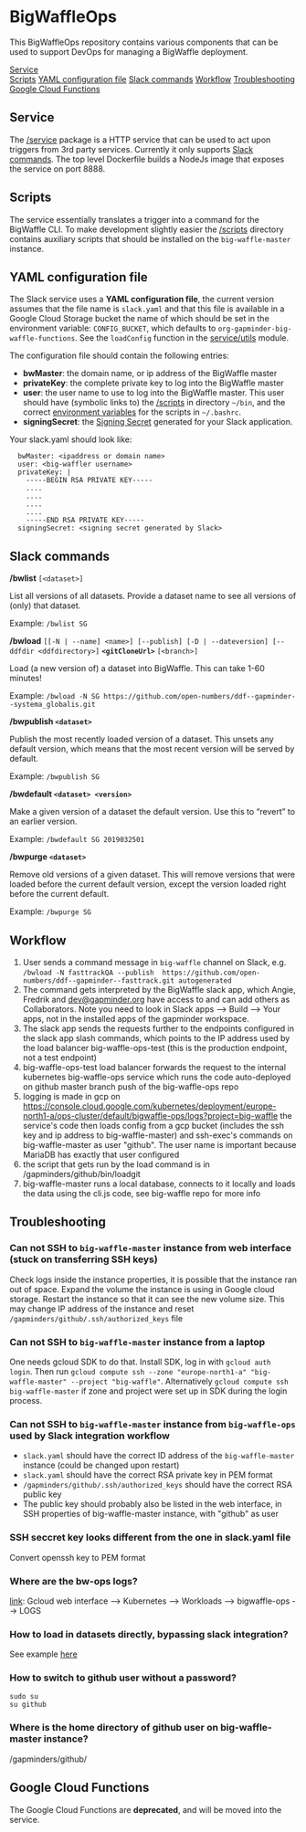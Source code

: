 # BigWaffleOps

This BigWaffleOps repository contains various components that can be used to support DevOps for managing a BigWaffle deployment.

[Service](#service)  
[Scripts](#scripts) 
[YAML configuration file](#yaml-configuration-file) 
[Slack commands](#slack-commands) 
[Workflow](#workflow) 
[Troubleshooting](#troubleshooting) 
[Google Cloud Functions](#coogle-cloud-functions) 

## Service

The [/service](/service) package is a HTTP service that can be used to act upon triggers from 3rd party services. Currently it only supports [Slack commands](https://api.slack.com/slash-commands). The top level Dockerfile builds a NodeJs image that exposes the service on port 8888.

## Scripts

The service essentially translates a trigger into a command for the BigWaffle CLI. To make development slightly easier the [/scripts](/scripts) directory contains auxiliary scripts that should be installed on the `big-waffle-master` instance.

## YAML configuration file

The Slack service uses a **YAML configuration file**, the current version assumes that the file name is `slack.yaml` and that this file is available in a Google Cloud Storage bucket the name of which should be set in the environment variable: `CONFIG_BUCKET`, which defaults to `org-gapminder-big-waffle-functions`.
See the `loadConfig` function in the [service/utils](/service/utils.js) module.

The configuration file should contain the following entries: 
- **bwMaster**: the domain name, or ip address of the BigWaffle master
- **privateKey**: the complete private key to log into the BigWaffle master
- **user**: the user name to use to log into the BigWaffle master. This user should have (symbolic links to) the [/scripts](/scripts) in directory ```~/bin```, and the correct [environment variables](big-waffle-env.sh) for the scripts in ```~/.bashrc```.
- **signingSecret**: the [Signing Secret](https://api.slack.com/docs/verifying-requests-from-slack) generated for your Slack application.

Your slack.yaml should look like:

      bwMaster: <ipaddress or domain name>
      user: <big-waffler username>
      privateKey: |
        -----BEGIN RSA PRIVATE KEY-----
        ....
        ....
        ....
        ....
        -----END RSA PRIVATE KEY-----
      signingSecret: <signing secret generated by Slack>

## Slack commands

**/bwlist** ```[<dataset>]```

List all versions of all datasets. Provide a dataset name to see all versions of (only) that dataset.

Example: `/bwlist SG`


**/bwload** ```[[-N | --name] <name>] [--publish] [-D | --dateversion] [--ddfdir <ddfdirectory>]``` **```<gitCloneUrl>```** ```[<branch>]```

Load (a new version of) a dataset into BigWaffle. This can take 1-60 minutes!

Example:  `/bwload -N SG https://github.com/open-numbers/ddf--gapminder--systema_globalis.git`


**/bwpublish ```<dataset>```**

Publish the most recently loaded version of a dataset. This unsets any default version, which means that the most recent version will be served by default.

Example: `/bwpublish SG`


**/bwdefault ```<dataset> <version>```**

Make a given version of a dataset the default version. Use this to “revert” to an earlier version.

Example: `/bwdefault SG 2019032501`


**/bwpurge ```<dataset>```**

Remove old versions of a given dataset. This will remove versions that were loaded before the current default version, except the version loaded right before the current default.

Example: `/bwpurge SG`

## Workflow

1. User sends a command message in `big-waffle` channel on Slack, e.g. `/bwload -N fasttrackQA --publish  https://github.com/open-numbers/ddf--gapminder--fasttrack.git autogenerated`
2. The command gets interpreted by the BigWaffle slack app, which Angie, Fredrik and dev@gapminder.org have access to and can add others as Collaborators. Note you need to look in Slack apps --> Build --> Your apps, not in the installed apps of the gapminder workspace.
3. The slack app sends the requests further to the endpoints configured in the slack app slash commands, which points to the IP address used by the load balancer big-waffle-ops-test (this is the production endpoint, not a test endpoint)
4. big-waffle-ops-test load balancer forwards the request to the internal kubernetes big-waffle-ops service which runs the code auto-deployed on github master branch push of the big-waffle-ops repo
5. logging is made in gcp on https://console.cloud.google.com/kubernetes/deployment/europe-north1-a/ops-cluster/default/bigwaffle-ops/logs?project=big-waffle
the service's code then loads config from a gcp bucket (includes the ssh key and ip address to big-waffle-master) and ssh-exec's commands on big-waffle-master as user "github". The user name is important because MariaDB has exactly that user configured
6. the script that gets run by the load command is in /gapminders/github/bin/loadgit
7. big-waffle-master runs a local database, connects to it locally and loads the data using the cli.js code, see big-waffle repo for more info

## Troubleshooting

### Can not SSH to `big-waffle-master` instance from web interface (stuck on transferring SSH keys)
Check logs inside the instance properties, it is possible that the instance ran out of space. 
Expand the volume the instance is using in Google cloud storage. 
Restart the instance so that it can see the new volume size. This may change IP address of the instance and reset `/gapminders/github/.ssh/authorized_keys` file 

### Can not SSH to `big-waffle-master` instance from a laptop
One needs gcloud SDK to do that. Install SDK, log in with `gcloud auth login`. 
Then run `gcloud compute ssh --zone "europe-north1-a" "big-waffle-master" --project "big-waffle"`. 
Alternatively `gcloud compute ssh big-waffle-master` if zone and project were set up in SDK during the login process.  

### Can not SSH to `big-waffle-master` instance from `big-waffle-ops` used by Slack integration workflow
- `slack.yaml` should have the correct ID address of the `big-waffle-master` instance (could be changed upon restart)
- `slack.yaml` should have the correct RSA private key in PEM format
- `/gapminders/github/.ssh/authorized_keys` should have the correct RSA public key
- The public key should probably also be listed in the web interface, in SSH properties of big-waffle-master instance, with "github" as user

### SSH seccret key looks different from the one in slack.yaml file
Convert openssh key to PEM format

### Where are the bw-ops logs?
[link](https://console.cloud.google.com/kubernetes/deployment/europe-north1-a/ops-cluster/default/bigwaffle-ops/logs?project=big-waffle): Gcloud web interface --> Kubernetes --> Workloads --> bigwaffle-ops --> LOGS

### How to load in datasets directly, bypassing slack integration?
See example [here](https://github.com/Gapminder/big-waffle/blob/production/README.md#usage)

### How to switch to github user without a password?
```
sudo su
su github
```

### Where is the home directory of github user on big-waffle-master instance?
/gapminders/github/

## Google Cloud Functions

The Google Cloud Functions are **deprecated**, and will be moved into the service. 
